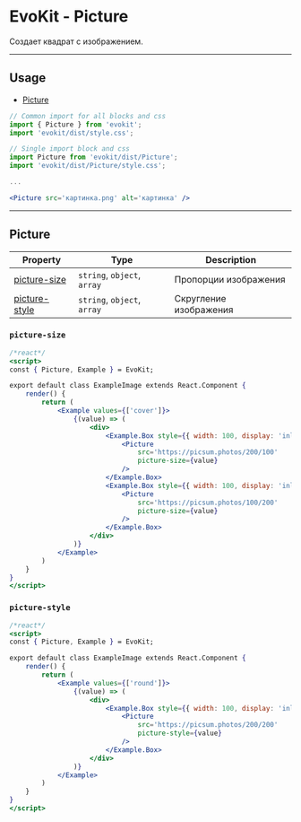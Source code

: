 [picture-size]: #picture-size
[picture-style]: #picture-style

[picture]: #picture

# EvoKit - Picture

Создает квадрат с изображением.

---

## Usage

- [Picture][picture]

```jsx
// Common import for all blocks and css
import { Picture } from 'evokit';
import 'evokit/dist/style.css';

// Single import block and css
import Picture from 'evokit/dist/Picture';
import 'evokit/dist/Picture/style.css';

...

<Picture src='картинка.png' alt='картинка' />

```

---

## Picture

| Property | Type | Description |
|----------|----------|-------------|
| [picture-size]    | `string`, `object`, `array` | Пропорции изображения |
| [picture-style]    | `string`, `object`, `array` | Скругление изображения |

### `picture-size`

```jsx
/*react*/
<script>
const { Picture, Example } = EvoKit;

export default class ExampleImage extends React.Component {
    render() {
        return (
            <Example values={['cover']}>
                {(value) => (
                    <div>
                        <Example.Box style={{ width: 100, display: 'inline-block', padding: 5 }}>
                            <Picture
                                src='https://picsum.photos/200/100'
                                picture-size={value}
                            />
                        </Example.Box>
                        <Example.Box style={{ width: 100, display: 'inline-block', padding: 5 }}>
                            <Picture
                                src='https://picsum.photos/100/200'
                                picture-size={value}
                            />
                        </Example.Box>
                    </div>
                )}
            </Example>
        )
    }
}
</script>
```

### `picture-style`

```jsx
/*react*/
<script>
const { Picture, Example } = EvoKit;

export default class ExampleImage extends React.Component {
    render() {
        return (
            <Example values={['round']}>
                {(value) => (
                    <div>
                        <Example.Box style={{ width: 100, display: 'inline-block', padding: 5 }}>
                            <Picture
                                src='https://picsum.photos/200/200'
                                picture-style={value}
                            />
                        </Example.Box>
                    </div>
                )}
            </Example>
        )
    }
}
</script>
```
